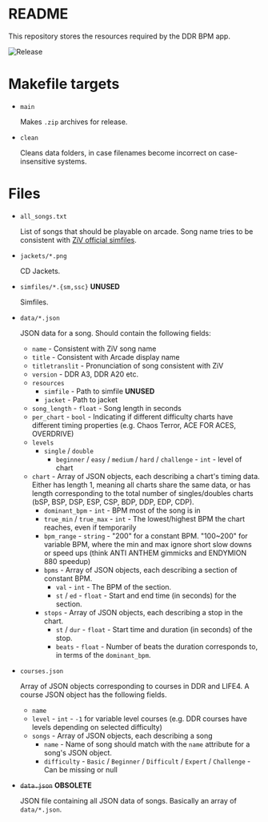 # README
This repository stores the resources required by the DDR BPM app.

![Release](https://github.com/xiexingwu/DDR-BPM-assets/actions/workflows/build.yml/badge.svg)

# Makefile targets

- `main`

    Makes `.zip` archives for release.

- `clean`

    Cleans data folders, in case filenames become incorrect on case-insensitive systems.

# Files
- `all_songs.txt`

    List of songs that should be playable on arcade. Song name tries to be consistent with [ZiV official simfiles](https://zenius-i-vanisher.com/v5.2/simfiles.php?category=simfiles). 

- `jackets/*.png`

    CD Jackets.

- `simfiles/*.{sm,ssc}` **UNUSED**

    Simfiles.

- `data/*.json`

    JSON data for a song. Should contain the following fields:
    
    - `name` - Consistent with ZiV song name
    - `title` - Consistent with Arcade display name
    - `titletranslit` - Pronunciation of song consistent with ZiV
    - `version` - DDR A3, DDR A20 etc.
    - `resources`
        - `simfile` - Path to simfile **UNUSED**
        - `jacket` - Path to jacket
    - `song_length` - `float` - Song length in seconds 
    - `per_chart` - `bool` - Indicating if different difficulty charts have different timing properties (e.g. Chaos Terror, ACE FOR ACES, OVERDRIVE)
    - `levels`
        - `single` / `double`
            - `beginner` / `easy` / `medium` / `hard` / `challenge` - `int` - level of chart
    - `chart` - Array of JSON objects, each describing a chart's timing data. Either has length 1, meaning all charts share the same data, or has length corresponding to the total number of singles/doubles charts (bSP, BSP, DSP, ESP, CSP, BDP, DDP, EDP, CDP).
        - `dominant_bpm` - `int` - BPM most of the song is in
        - `true_min` / `true_max` - `int` - The lowest/highest BPM the chart reaches, even if temporarily
        - `bpm_range` - `string` - "200" for a constant BPM. "100~200" for variable BPM, where the min and max ignore short slow downs or speed ups (think ANTI ANTHEM gimmicks and ENDYMION 880 speedup)
        - `bpms` - Array of JSON objects, each describing a section of constant BPM.
            - `val` - `int` - The BPM of the section.
            - `st` / `ed` - `float` - Start and end time (in seconds) for the section.
        - `stops` - Array of JSON objects, each describing a stop in the chart.
            - `st` / `dur` - `float` - Start time and duration (in seconds) of the stop.
            - `beats` - `float` - Number of beats the duration corresponds to, in terms of the `dominant_bpm`.


- `courses.json`

    Array of JSON objects corresponding to courses in DDR and LIFE4. A course JSON object has the following fields.

    - `name`
    - `level` - `int` - `-1` for variable level courses (e.g. DDR courses have levels depending on selected difficulty)
    - `songs` - Array of JSON objects, each describing a song
        - `name` - Name of song should match with the `name` attribute for a song's JSON object.
        - `difficulty` - `Basic` / `Beginner` / `Difficult` / `Expert` / `Challenge` - Can be missing or null


- ~~`data.json`~~ **OBSOLETE**

    JSON file containing all JSON data of songs. Basically an array of `data/*.json`.
